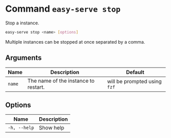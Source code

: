 # Command `easy-serve stop`

Stop a instance.

```bash
easy-serve stop <name> [options]
```

Multiple instances can be stopped at once separated by a comma.

## Arguments

Name   | Description                          | Default
-------|--------------------------------------|-----------------------------
`name` | The name of the instance to restart. | will be prompted using `fzf`


## Options

Name         | Description
-------------|------------
`-h, --help` | Show help